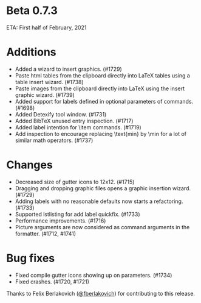 # Beta 0.7.3

ETA: First half of February, 2021

# Additions
* Added a wizard to insert graphics. (#1729)
* Paste html tables from the clipboard directly into LaTeX tables using a table insert wizard. (#1738)
* Paste images from the clipboard directly into LaTeX using the insert graphic wizard. (#1739)
* Added support for labels defined in optional parameters of commands. (#1698)
* Added Detexify tool window. (#1731)
* Added BibTeX unused entry inspection. (#1717)
* Added label intention for \item commands. (#1719)
* Add inspection to encourage replacing \text{min} by \min for a lot of similar math operators. (#1737)

# Changes
* Decreased size of gutter icons to 12x12. (#1715)
* Dragging and dropping graphic files opens a graphic insertion wizard. (#1729)
* Adding labels with no reasonable defaults now starts a refactoring. (#1733)
* Supported lstlisting for add label quickfix. (#1733)
* Performance improvements. (#1716)
* Picture arguments are now considered as command arguments in the formatter. (#1712, #1741)

# Bug fixes
* Fixed compile gutter icons showing up on parameters. (#1734)
* Fixed crashes. (#1720, #1721)

Thanks to Felix Berlakovich ([@fberlakovich](https://github.com/fberlakovich)) for contributing to this release.
